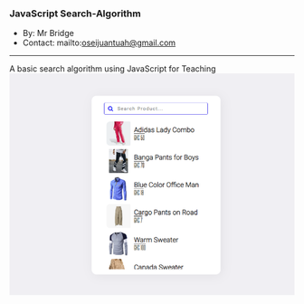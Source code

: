 ### JavaScript Search-Algorithm
* By: Mr Bridge
* Contact: mailto:oseijuantuah@gmail.com
<hr>
A basic search algorithm using JavaScript for Teaching

<img src="./images/Screenshot.png">